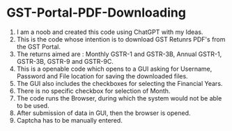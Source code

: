 # GST-Portal-PDF-Downloading

1. I am a noob and created this code using ChatGPT with my Ideas.
2. This is the code whose intention is to download GST Retunrs PDF's from the GST Portal.
3. The returns aimed are : Monthly GSTR-1 and GSTR-3B, Annual GSTR-1, GSTR-3B, GSTR-9 and GSTR-9C.
4. This is a openable code which opens to a GUI asking for Username, Password and File location for saving the downloaded files.
5. The GUI also includes the checkboxes for selecting the Financial Years.
6. There is no specific checkbox for selection of Month.
7. The code runs the Browser, during which the system would not be able to be used.
8. After submission of data in GUI, then the browser is opened.
9. Captcha has to be manually entered.
